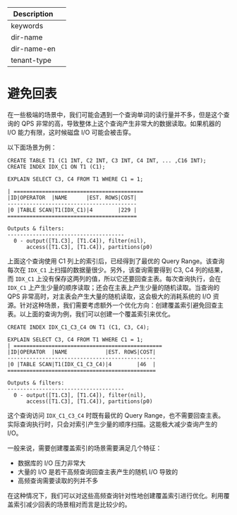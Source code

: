 | Description   |                 |
|---------------|-----------------|
| keywords      |                 |
| dir-name      |                 |
| dir-name-en   |                 |
| tenant-type   |                 |

# 避免回表

在一些极端的场景中，我们可能会遇到一个查询单词的读行量并不多，但是这个查询的 QPS 非常的高，导致整体上这个查询产生非常大的数据读取。如果机器的 I/O 能力有限，这时候磁盘 I/O 可能会被击穿。

以下面场景为例：

```
CREATE TABLE T1 (C1 INT, C2 INT, C3 INT, C4 INT, ... ,C16 INT);
CREATE INDEX IDX_C1 ON T1 (C1);

EXPLAIN SELECT C3, C4 FROM T1 WHERE C1 = 1;

| =========================================
|ID|OPERATOR  |NAME      |EST. ROWS|COST|
-----------------------------------------
|0 |TABLE SCAN|T1(IDX_C1)|4        |229 |
=========================================

Outputs & filters:
-------------------------------------
  0 - output([T1.C3], [T1.C4]), filter(nil),
      access([T1.C3], [T1.C4]), partitions(p0)
```

上面这个查询使用 C1 列上的索引后，已经得到了最优的 Query Range。该查询每次在 `IDX_C1` 上扫描的数据量很少。另外，该查询需要得到 C3, C4 列的结果，而 `IDX_C1` 上没有保存这两列的值，所以它还要回查主表。每次查询执行，会在 `IDX_C1` 上产生少量的顺序读取；还会在主表上产生少量的随机读取。当查询的 QPS 非常高时，对主表会产生大量的随机读取，这会极大的消耗系统的 I/O 资源。针对这种场景，我们需要考虑额外一个优化方向：创建覆盖索引避免回查主表。以上面的查询为例，我们可以创建一个覆盖索引来优化。

```
CREATE INDEX IDX_C1_C3_C4 ON T1 (C1, C3, C4);

EXPLAIN SELECT C3, C4 FROM T1 WHERE C1 = 1;
| ===============================================
|ID|OPERATOR  |NAME            |EST. ROWS|COST|
-----------------------------------------------
|0 |TABLE SCAN|T1(IDX_C1_C3_C4)|4        |46  |
===============================================

Outputs & filters:
-------------------------------------
  0 - output([T1.C3], [T1.C4]), filter(nil),
      access([T1.C3], [T1.C4]), partitions(p0)
```

这个查询访问 `IDX_C1_C3_C4` 时既有最优的 Query Range，也不需要回查主表。实际查询执行时，只会对索引产生少量的顺序扫描。这能极大减少查询产生的 I/O。

一般来说，需要创建覆盖索引的场景需要满足几个特征：

* 数据库的 I/O 压力非常大
* 大量的 I/O 是若干高频查询回查主表产生的随机 I/O 导致的
* 高频查询需要读取的列并不多

在这种情况下，我们可以对这些高频查询针对性地创建覆盖索引进行优化。利用覆盖索引减少回表的场景相对而言是比较少的。
